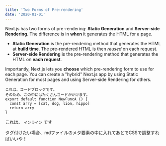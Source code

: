 ```yaml
---
title: 'Two Forms of Pre-rendering'
date: '2020-01-01'
---
```


Next.js has two forms of pre-rendering: **Static Generation** and **Server-side Rendering**. The difference is in **when** it generates the HTML for a page.

- **Static Generation** is the pre-rendering method that generates the HTML at **build time**. The pre-rendered HTML is then _reused_ on each request.
- **Server-side Rendering** is the pre-rendering method that generates the HTML on **each request**.

Importantly, Next.js lets you **choose** which pre-rendering form to use for each page. You can create a "hybrid" Next.js app by using Static Generation for most pages and using Server-side Rendering for others.

```
これは、コードブロックです。
そのため、この中にはたくさんコードがかけます。
export default function NewFuncA () {
  const arry = [cat, dog, lion, hippo]
  return arry
}
```

これは、 `インライン` です

タグ付けたい場合、mdファイルのメタ要素の中に入れてあとでCSSで調整すればいいや！